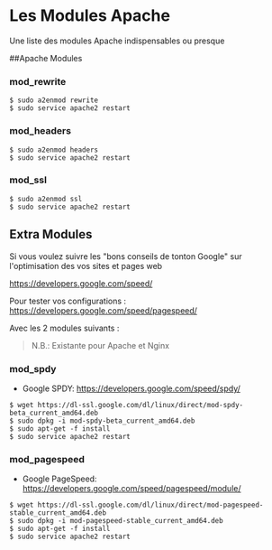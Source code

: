 # Les Modules Apache


Une liste des modules Apache indispensables ou presque

##Apache Modules


### mod_rewrite

```
$ sudo a2enmod rewrite
$ sudo service apache2 restart

```

### mod_headers

```
$ sudo a2enmod headers
$ sudo service apache2 restart

```

### mod_ssl

```
$ sudo a2enmod ssl
$ sudo service apache2 restart

```





## Extra Modules

Si vous voulez suivre les "bons conseils de tonton Google" sur l'optimisation des vos sites et pages web 

https://developers.google.com/speed/

Pour tester vos configurations : https://developers.google.com/speed/pagespeed/

Avec les 2 modules suivants : 

> N.B.:
> Existante pour Apache et Nginx

### mod_spdy
* Google SPDY: https://developers.google.com/speed/spdy/

```
$ wget https://dl-ssl.google.com/dl/linux/direct/mod-spdy-beta_current_amd64.deb
$ sudo dpkg -i mod-spdy-beta_current_amd64.deb 
$ sudo apt-get -f install
$ sudo service apache2 restart

```


### mod_pagespeed
* Google PageSpeed: https://developers.google.com/speed/pagespeed/module/


```
$ wget https://dl-ssl.google.com/dl/linux/direct/mod-pagespeed-stable_current_amd64.deb
$ sudo dpkg -i mod-pagespeed-stable_current_amd64.deb 
$ sudo apt-get -f install
$ sudo service apache2 restart

```

